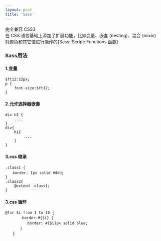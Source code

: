 ```yaml
---
layout: post
title: 'Sass'
---
```

完全兼容 CSS3  
在 CSS 语言基础上添加了扩展功能，比如变量、嵌套 (nesting)、混合 (mixin)  
对颜色和其它值进行操作的{Sass::Script::Functions 函数}  
<!--break-->
### Sass用法
#### 1.变量
```
$ft12:12px;
p {
	font-size:$ft12;
}
```
#### 2.允许选择器嵌套
```
div h1 {
	....
}
div{
	h1{
		....
	}
}
```
#### 3.css 继承
```
.class1 {
　　border: 1px solid #ddd;
}
.class2{
	@extend .class1;
}
```
#### 3.css 循环
```
@for $i from 1 to 10 {
　　　　.border-#{$i} {
　　　　　　border: #{$i}px solid blue;
　　　　}
　　}
```